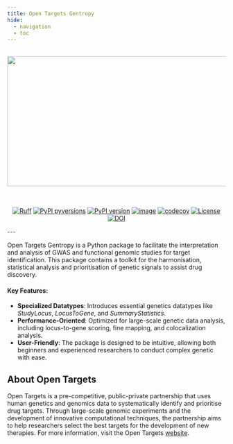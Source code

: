 ```yaml
---
title: Open Targets Gentropy
hide:
  - navigation
  - toc
---
```


</br>

<div style="text-align: center;">
    <img width="800" height="300" src="assets/imgs/gentropy.svg">
</div>

<style>
  .md-typeset h1,
  .md-content__button {
    display: none;
  }
</style>

<br>
</br>

<p align="center">
<a href="https://github.com/astral-sh/ruff"><img src="https://img.shields.io/endpoint?url=https://raw.githubusercontent.com/astral-sh/ruff/main/assets/badge/v2.json" alt="Ruff" /></a>
<a href="https://pypi.python.org/pypi/gentropy/"><img src="https://img.shields.io/pypi/pyversions/gentropy.svg" alt="PyPI pyversions" /></a>
<a href="https://badge.fury.io/py/gentropy"><img src="https://badge.fury.io/py/gentropy.svg" alt="PyPI version" /></a>
<a href="https://opentargets.github.io/gentropy/"><img src="https://github.com/opentargets/gentropy/actions/workflows/release.yaml/badge.svg?branch=main" alt="image" /></a>
<a href="https://codecov.io/gh/opentargets/gentropy"><img src="https://codecov.io/gh/opentargets/gentropy/branch/main/graph/badge.svg?token=5ixzgu8KFP" alt="codecov" /></a>
<a href="https://opensource.org/licenses/Apache-2.0"><img src="https://img.shields.io/badge/License-Apache_2.0-blue.svg" alt="License" /></a>
<a href="https://doi.org/10.5281/zenodo.10527086"><img src="https://zenodo.org/badge/DOI/10.5281/zenodo.10527086.svg" alt="DOI" /></a>
</p>
---

Open Targets Gentropy is a Python package to facilitate the interpretation and analysis of GWAS and functional genomic studies for target identification. This package contains a toolkit for the harmonisation, statistical analysis and prioritisation of genetic signals to assist drug discovery.

#### Key Features:

- **Specialized Datatypes**: Introduces essential genetics datatypes like _StudyLocus_, _LocusToGene_, and _SummaryStatistics_.
- **Performance-Oriented**: Optimized for large-scale genetic data analysis, including locus-to-gene scoring, fine mapping, and colocalization analysis.
- **User-Friendly**: The package is designed to be intuitive, allowing both beginners and experienced researchers to conduct complex genetic with ease.

## About Open Targets

Open Targets is a pre-competitive, public-private partnership that uses human genetics and genomics data to systematically identify and prioritise drug targets. Through large-scale genomic experiments and the development of innovative computational techniques, the partnership aims to help researchers select the best targets for the development of new therapies. For more information, visit the Open Targets [website](https://www.opentargets.org).

